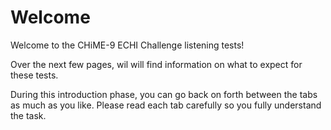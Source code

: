 # Welcome

Welcome to the CHiME-9 ECHI Challenge listening tests!

Over the next few pages, wil will find information on what to expect for these
tests.

During this introduction phase, you can go back on forth between the tabs as
much as you like. Please read each tab carefully so you fully understand the
task.
